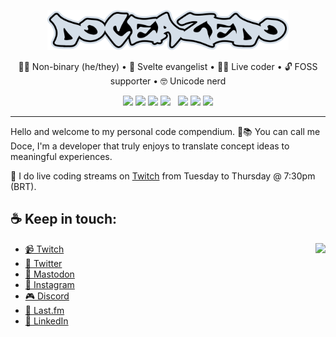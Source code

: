 <p align="center">
  <img src="./doceazedo-logo.png" height="64">
</p>

<p align="center">
  🏳️‍🌈 Non-binary (he/they) • 🧡 Svelte evangelist • 👨‍💻 Live coder • 🔓 FOSS supporter • 🤓 Unicode nerd
</p>

<p align="center">
  <img src="https://img.shields.io/badge/-Svelte-ff3e00?logo=svelte&logoColor=fff">
  <img src="https://img.shields.io/badge/-TypeScript-3178C6?logo=typescript&logoColor=fff">
  <img src="https://img.shields.io/badge/-Tailwind-06B6D4?logo=tailwindcss&logoColor=fff">
  <img src="https://img.shields.io/badge/-Capacitor-119EFF?logo=capacitor&logoColor=fff">
  &nbsp;
  <img src="https://img.shields.io/badge/-React-61DAFB?logo=react&logoColor=333">
  <img src="https://img.shields.io/badge/-Node.js-339933?logo=node.js&logoColor=fff">
  <img src="https://img.shields.io/badge/-Kotlin-7F52FF?logo=kotlin&logoColor=fff">
</p>

---

Hello and welcome to my personal code compendium. 👋📚 You can call me Doce, I'm a developer that truly enjoys to translate concept ideas to meaningful experiences.

🔴 I do live coding streams on [Twitch](https://twitch.tv/doceazedo911) from Tuesday to Thursday @ 7:30pm (BRT).

## ☕ Keep in touch:

<a href="https://discord.gg/vEGRe2kq8B">
  <img src="https://discord-invite.doceazedo.com/vEGRe2kq8B.svg" align="right">
</a>

- [📹 Twitch](https://twitch.tv/doceazedo911)
- [🐤 Twitter](https://twitter.com/doceazedo911)
- [🐘 Mastodon](https://bolha.us/@doceazedo)
- [📸 Instagram](https://instagram.com/doceazedo911)
- [🎮 Discord](https://discordapp.com/users/241978119899185165)
- [🎵 Last.fm](https://last.fm/user/doceazedo911)
- [💼 LinkedIn](https://linkedin.com/in/doceazedo)
